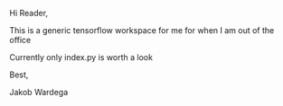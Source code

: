 Hi Reader,

This is a generic tensorflow workspace for me for when I am out of the office

Currently only index.py is worth a look

Best,

Jakob Wardega
